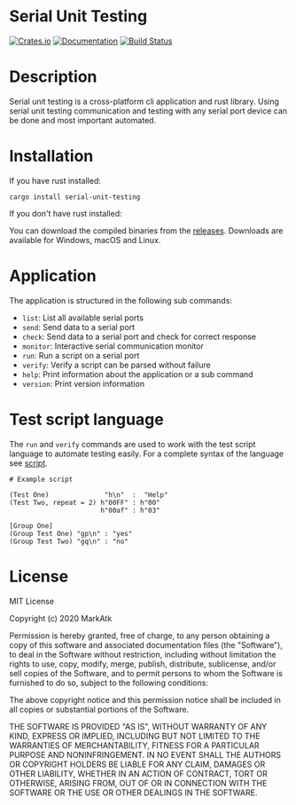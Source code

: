 # Serial Unit Testing

[![Crates.io](https://img.shields.io/crates/v/serial-unit-testing.svg)](https://crates.io/crates/serial-unit-testing)
[![Documentation](https://docs.rs/serial-unit-testing/badge.svg)](https://docs.rs/crate/serial-unit-testing)
[![Build Status](https://travis-ci.org/markatk/serial-unit-testing.svg?branch=master)](https://travis-ci.org/markatk/serial-unit-testing)

# Description

Serial unit testing is a cross-platform cli application and rust library. Using serial unit testing communication and testing with any serial port device can be done and most important automated.

# Installation

If you have rust installed:

```
cargo install serial-unit-testing
```

If you don't have rust installed:

You can download the compiled binaries from the [releases](https://github.com/markatk/serial-unit-testing/releases). Downloads are available for Windows, macOS and Linux.

# Application

The application is structured in the following sub commands:

- `list`: List all available serial ports
- `send`: Send data to a serial port
- `check`: Send data to a serial port and check for correct response
- `monitor`: Interactive serial communication monitor
- `run`: Run a script on a serial port
- `verify`: Verify a script can be parsed without failure
- `help`: Print information about the application or a sub command
- `version`: Print version information

# Test script language

The `run` and `verify` commands are used to work with the test script language to automate testing easily. For a complete syntax of the language see [script](doc/script.md).

```
# Example script

(Test One)              "h\n"  :  "Help"
(Test Two, repeat = 2) h"00FF" : h"00"
                       h"00af" : h"03"

[Group One]
(Group Test One) "gp\n" : "yes"
(Group Test Two) "gq\n" : "no"
```

# License

MIT License

Copyright (c) 2020 MarkAtk

Permission is hereby granted, free of charge, to any person obtaining a copy
of this software and associated documentation files (the "Software"), to deal
in the Software without restriction, including without limitation the rights
to use, copy, modify, merge, publish, distribute, sublicense, and/or sell
copies of the Software, and to permit persons to whom the Software is
furnished to do so, subject to the following conditions:

The above copyright notice and this permission notice shall be included in all
copies or substantial portions of the Software.

THE SOFTWARE IS PROVIDED "AS IS", WITHOUT WARRANTY OF ANY KIND, EXPRESS OR
IMPLIED, INCLUDING BUT NOT LIMITED TO THE WARRANTIES OF MERCHANTABILITY,
FITNESS FOR A PARTICULAR PURPOSE AND NONINFRINGEMENT. IN NO EVENT SHALL THE
AUTHORS OR COPYRIGHT HOLDERS BE LIABLE FOR ANY CLAIM, DAMAGES OR OTHER
LIABILITY, WHETHER IN AN ACTION OF CONTRACT, TORT OR OTHERWISE, ARISING FROM,
OUT OF OR IN CONNECTION WITH THE SOFTWARE OR THE USE OR OTHER DEALINGS IN THE
SOFTWARE.
